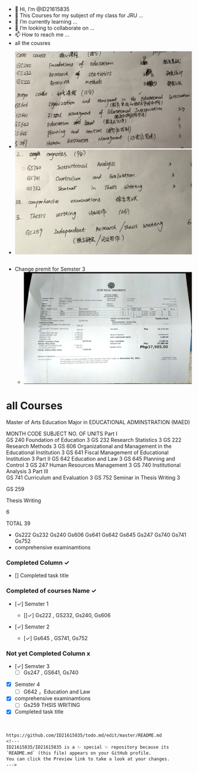 - 👋 Hi, I’m @ID21615835
- 👀 This Courses for my subject of my class for JRU ...
- 🌱 I’m currently learning ...
- 💞️ I’m looking to collaborate on ...
- 📫 How to reach me ...
- all the cousres  

 * ![images](./data/Courses1.jpg)
 * ![images](./data/Courses2.jpg)

```
```
- Change premit for Semster 3  
  * ![images](./data/Change-permit.jpg)


# all Courses

Master of Arts Education Major in EDUCATIONAL ADMINSTRATION (MAED)

MONTH	CODE	SUBJECT	NO. OF UNITS
		Part I	
	GS 240	Foundation of Education	3
	GS 232	Research Statistics	3
	GS 222	Research Methods	3
	GS 606	Organizational and Management in the Educational Institution	3
	GS 641	Fiscal Management of Educational Institution	3
		Part II	
	GS 642	Education and Law	3
	GS 645	Planning and Control	3
	GS 247	Human Resources Management	3
	GS 740	Institutional Analysis	3
		Part III	
	GS 741	Curriculum and Evaluation	3
	GS 752	Seminar in Thesis Writing	3
			
	

GS 259	

Thesis Writing	

6
			
			
			
			
			
TOTAL	39
* Gs222 Gs232 Gs240 Gs606 Gs641 Gs642 Gs645 Gs247 Gs740 Gs741 Gs752 
* comprehensive examinamtions 
   

### Completed Column ✓
- [] Completed task title  


###  Completed of courses Name ✓
- [✓] Semster 1
  - [[✓] Gs222 , GS232, Gs240, Gs606  

- [✓] Semster 2
  - [✓] Gs645 , GS741, Gs752 

### Not yet Completed Column x



- [✓] Semster 3
  - [ ] Gs247 , GS641, Gs740 

- [x] Semster 4
  - [ ] G642 ，Education and Law 

- [x] comprehensive examinamtions 
  - [ ] Gs259 THSIS WRITING

- [x] Completed task title  
```


https://github.com/ID21615835/todo.md/edit/master/README.md
<!---
ID21615835/ID21615835 is a ✨ special ✨ repository because its `README.md` (this file) appears on your GitHub profile.
You can click the Preview link to take a look at your changes.
--->

